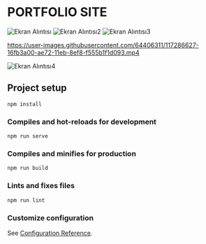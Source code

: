 # PORTFOLIO SITE
![Ekran Alıntısı](https://user-images.githubusercontent.com/64406311/117038510-63c6ff80-ad10-11eb-88ba-c9e3e8ab7e3f.JPG)
![Ekran Alıntısı2](https://user-images.githubusercontent.com/64406311/117286580-0945b480-ae72-11eb-89be-3df31ecf9e38.JPG)
![Ekran Alıntısı3](https://user-images.githubusercontent.com/64406311/117286588-0ba80e80-ae72-11eb-9ab4-a5d52b4d0ef8.JPG)

https://user-images.githubusercontent.com/64406311/117286627-16fb3a00-ae72-11eb-8ef8-f555b1f1d093.mp4

![Ekran Alıntısı4](https://user-images.githubusercontent.com/64406311/117286645-1bbfee00-ae72-11eb-82d6-37cac62f2409.JPG)



## Project setup
```
npm install
```

### Compiles and hot-reloads for development
```
npm run serve
```

### Compiles and minifies for production
```
npm run build
```

### Lints and fixes files
```
npm run lint
```

### Customize configuration
See [Configuration Reference](https://cli.vuejs.org/config/).

